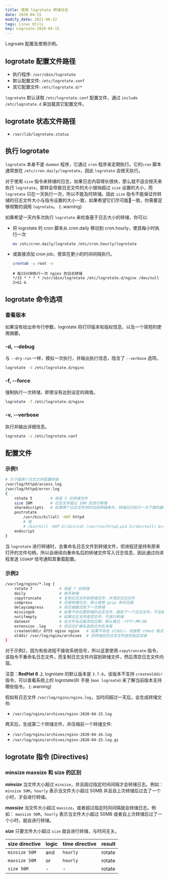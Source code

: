 ```yaml
---
title: 使用 logrotate 转储日志
date: 2020-04-15
modify_date: 2021-06-22
tags: Linux Utils
key: Logroate-2020-04-15
---
```


Logroate 配置及使用示例。

<!--more-->

## logrotate 配置文件路径

- 执行程序: `/usr/sbin/logrotate`
- 默认配置文件: `/etc/logrotate.conf`
- 其它配置文件: `/etc/logrotate.d/*`

`logrotate` 默认读取 `/etc/logrotate.conf` 配置文件，通过 `include /etc/logrotate.d` 来加载其它配置文件。

## logrotate 状态文件路径

- `/var/lib/logrotate.status`

## 执行 logrotate

`logrotate` 本身不是 `daemon` 程序，它通过 `cron` 程序来定期执行。它的`cron` 脚本通常放在 `/etc/cron.daily/logrotate`，因此 `logrotate` 会按天执行。

对于使用 `size` 指令来转储的日志，如果日志内容增长很快，那么就不适合按天来执行 `logrotate`，那样会导致日志文件的大小很快超过 `size` 设置的大小，而 `logrotate` 只在一天执行一次，所以不能及时转储。因此 `size` 指令不能保证你转储的日志文件大小与指令设置的大小一致，如果希望它们尽可能一致，你需要足够频繁的调用 `logrotate`。
{:.warning}

如果希望一天内多次执行 `logrotate` 来检查基于日志大小的转储，你可以:

- 将 logrotate 的 cron 脚本从 cron.daily 移动到 cron.hourly，使其每小时执行一次

  ```bash
  mv /etc/cron.daily/logrotate /etc/cron.hourly/logrotate
  ```

- 或直接添加 cron job，使其在更小的时间间隔执行。

  ```bash
  crontab -u root -e
  ```

  ```text
  # 每15分钟执行一次 nginx 的日志转储
  */15 * * * * /usr/sbin/logrotate /etc/logrotate.d/nginx /dev/null 2>&1 &
  ```

## logrotate 命令选项

### 查看版本

如果没有给出命令行参数，logrotate 将打印版本和版权信息，以及一个简短的使用摘要。

### -d, --debug

与 `--dry-run` 一样，模拟一次执行，并输出执行信息，隐含了 `--verbose` 选项。

```bash
logrotate -d /etc/logrotate.d/nginx
```

### -f, --force

强制执行一次转储，即使没有达到设定的阈值。

```bash
logrotate -f /etc/logrotate.d/nginx
```

### -v, --verbose

执行并输出详细信息。

```bash
logrotate -v /etc/logrotate.conf
```

## 配置文件

### 示例1

```bash
# 为下面两个日志文件配置转储
/var/log/httpd/access.log
/var/log/httpd/error.log
{
    rotate 5        # 保留 5 份转储文件
    size 10M        # 日志文件超过 10M 后进行转储
    sharedscripts   # 如果两个日志文件同时达到转储条件，转储后只执行一次下面的脚本
    postrotate
        /usr/bin/killall -HUP httpd
        # 或
        # /bin/kill -HUP $(/bin/cat /var/run/httpd.pid 2>/dev/null) &>/dev/null
    endscript
}
```

当 `logrotate` 进行转储时，会重命名日志文件到转储文件，但进程还是持有原来打开的文件句柄，所以会继续向重命名后的转储文件写入日志信息，因此通过向进程发送 `SIGHUP` 信号通知其重载配置。

### 示例2

```bash
/var/log/nginx/*.log {
    rotate 7            # 保留 7 份转储
    daily               # 按天转储
    copytruncate        # 复制日志文件到转储文件，并清空日志文件
    compress            # 压缩转储日志，默认使用 gzip 命令压缩
    delaycompress       # 将压缩推迟到下一次转储
    missingok           # 如果不存在要转储的日志文件，跳到下一个日志文件，不会报错
    notifempty          # 如果日志文件是空文件，不进行转储
    dateext             # 在文件名后面添加日期，默认格式 -YYYY-MM-DD
    extension .log      # 将日志扩展名放到文件名末尾
    createolddir 0755 nginx nginx   # 如果不存在 olddir，则按照 chmod 格式创建
    olddir /var/log/nginx/archives  # 将转储后的日志文件放到指定目录
}
```

对于示例2，因为有些进程不接收系统信号，所以这里使用 `copytruncate` 指令，该指令不重命名日志文件，而复制日志文件内容到转储文件，然后清空日志文件内容。

注意：**RedHat 6** 上 logrotate 的默认版本是 `3.7.8`，该版本不支持 `createolddir` 指令，可以查看系统上的 logrotate(8) 手册 (`man logroate`) 来了解当前版本支持哪些指令。
{:.warning}

假如有日志文件 `/var/log/nginx/nginx.log`，当时间超过一天后，会生成转储文件:

- `/var/log/nginx/archives/nginx-2020-04-15.log`

两天后，生成第二个转储文件，并压缩前一个转储文件:

- `/var/log/nginx/archives/nginx-2020-04-16.log`
- `/var/log/nginx/archives/nginx-2020-04-15.log.gz`

## logrotate 指令 (Directives)

### **minsize** **maxsize** 和 **size** 的区别

***minsize*** 当文件大小超过 `minsize`，并且超过指定时间间隔才会转储日志。例如：`minsize 50M`，`hourly` 表示当文件大小超过 50MB 并且自上次转储后过去了一个小时，才会进行转储。

***maxsize*** 当文件大小超过 `maxsize`，或者超过指定时间间隔就会转储日志。例如： `maxsize 50M`，`hourly` 表示当文件大小超过 50MB 或者自上次转储后过了一个小时，就会进行转储。

***size*** 只要文件大小超过 `size` 就会进行转储，与时间无关。

| size directive | logic | time directive | result |
| -------------- | ----- | -------------- | ------ |
| `minsize 50M`  | and   | `hourly`       | rotate |
| `maxsize 50M`  | or    | `hourly`       | rotate |
| `size 50M`     | -     | -              | rotate |